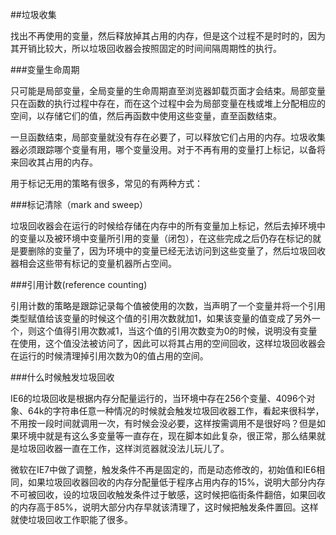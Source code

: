 ##垃圾收集

找出不再使用的变量，然后释放掉其占用的内存，但是这个过程不是时时的，因为其开销比较大，所以垃圾回收器会按照固定的时间间隔周期性的执行。

###变量生命周期

只可能是局部变量，全局变量的生命周期直至浏览器卸载页面才会结束。局部变量只在函数的执行过程中存在，而在这个过程中会为局部变量在栈或堆上分配相应的空间，以存储它们的值，然后再函数中使用这些变量，直至函数结束。

一旦函数结束，局部变量就没有存在必要了，可以释放它们占用的内存。垃圾收集器必须跟踪哪个变量有用，哪个变量没用。对于不再有用的变量打上标记，以备将来回收其占用的内存。

用于标记无用的策略有很多，常见的有两种方式：

###标记清除（mark and sweep）

垃圾回收器会在运行的时候给存储在内存中的所有变量加上标记，然后去掉环境中的变量以及被环境中变量所引用的变量（闭包），在这些完成之后仍存在标记的就是要删除的变量了，因为环境中的变量已经无法访问到这些变量了，然后垃圾回收器相会这些带有标记的变量机器所占空间。

###引用计数(reference counting)

引用计数的策略是跟踪记录每个值被使用的次数，当声明了一个变量并将一个引用类型赋值给该变量的时候这个值的引用次数就加1，如果该变量的值变成了另外一个，则这个值得引用次数减1，当这个值的引用次数变为0的时候，说明没有变量在使用，这个值没法被访问了，因此可以将其占用的空间回收，这样垃圾回收器会在运行的时候清理掉引用次数为0的值占用的空间。

###什么时候触发垃圾回收

IE6的垃圾回收是根据内存分配量运行的，当环境中存在256个变量、4096个对象、64k的字符串任意一种情况的时候就会触发垃圾回收器工作，看起来很科学，不用按一段时间就调用一次，有时候会没必要，这样按需调用不是很好吗？但是如果环境中就是有这么多变量等一直存在，现在脚本如此复杂，很正常，那么结果就是垃圾回收器一直在工作，这样浏览器就没法儿玩儿了。

微软在IE7中做了调整，触发条件不再是固定的，而是动态修改的，初始值和IE6相同，如果垃圾回收器回收的内存分配量低于程序占用内存的15%，说明大部分内存不可被回收，设的垃圾回收触发条件过于敏感，这时候把临街条件翻倍，如果回收的内存高于85%，说明大部分内存早就该清理了，这时候把触发条件置回。这样就使垃圾回收工作职能了很多。